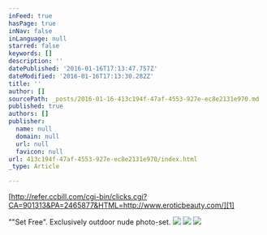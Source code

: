 ```yaml
---
inFeed: true
hasPage: true
inNav: false
inLanguage: null
starred: false
keywords: []
description: ''
datePublished: '2016-01-16T17:13:47.757Z'
dateModified: '2016-01-16T17:13:30.282Z'
title: ''
author: []
sourcePath: _posts/2016-01-16-413c194f-47af-4553-927e-ec8e2131e970.md
published: true
authors: []
publisher:
  name: null
  domain: null
  url: null
  favicon: null
url: 413c194f-47af-4553-927e-ec8e2131e970/index.html
_type: Article

---
```

[][0]

[http://refer.ccbill.com/cgi-bin/clicks.cgi?CA=901313&PA=2465877&HTML=http://www.eroticbeauty.com/][1]

""Set Free". Exclusively outdoor nude photo-set.
![](https://the-grid-user-content.s3-us-west-2.amazonaws.com/91ba8a96-a1ce-4122-9888-cfa206b79b4d.jpg)
![](https://the-grid-user-content.s3-us-west-2.amazonaws.com/cc1d9caf-c7db-4476-83e3-183044483154.jpg)
![](https://the-grid-user-content.s3-us-west-2.amazonaws.com/9e579072-8be4-4e18-8b5c-c3c4983f5b1a.jpg)

[0]: href
[1]: http://refer.ccbill.com/cgi-bin/clicks.cgi?CA=901313&PA=2465877&HTML=http://www.eroticbeauty.com/